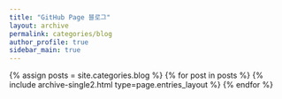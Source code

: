 ```yaml
---
title: "GitHub Page 블로그"
layout: archive
permalink: categories/blog
author_profile: true
sidebar_main: true
---
```



{% assign posts = site.categories.blog %}
{% for post in posts %} {% include archive-single2.html type=page.entries_layout %} {% endfor %}

